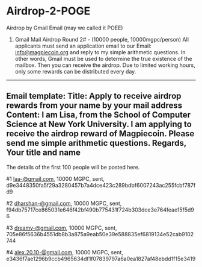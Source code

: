 # Airdrop-2-POGE


Airdrop by Gmail Email (may we called it POEE)
1. Gmail Mail Airdrop Round 2# - (10000 people, 10000mgpc/person)
All applicants must send an application email to our Email: info@magpiecoin.org  and reply to my simple arithmetic questions. In other words, Gmail must be used to determine the true existence of the mailbox. Then you can receive the airdrop.
Due to limited working hours, only some rewards can be distributed every day.

---------------------------------
Email template:
Title: 
Apply to receive airdrop rewards from your name by your mail address
Content:
I am Lisa, from the School of Computer Science at New York University.
I am applying to receive the airdrop reward of Magpiecoin.
Please send me simple arithmetic questions.
Regards,
Your title and name
----------------------
The details of the first 100 people will be posted here.

#1 laa-@gmail.com, 10000 MGPC, sent, d9e3448350fa5f29a3280457b7a4dce423c289bdbf6007243ac255fcbf787fd9

#2 dharshan-@gmail.com, 10000 MGPC, sent, f94db75717ce865031e646f42bf490b775431f724b303dce3e764feae15f5d96

#3 dreamy-@gmail.com, 10000 MGPC, sent, 705e86f5636b4551db8b3a875a9eab50e39e588835ef6819134e52cab9102744

#4 alex.20.10-@gmail.com, 10000 MGPC, sent, e3436f7ae1296b9ccb4965634df1f07839797a6a0ea1827af48ebdd1f15e3419